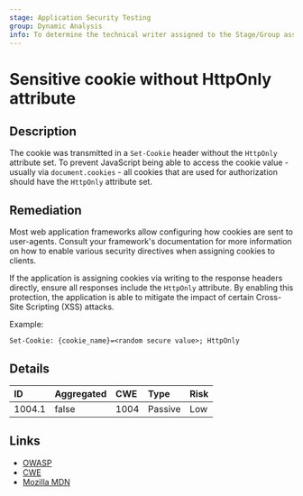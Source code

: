 ```yaml
---
stage: Application Security Testing
group: Dynamic Analysis
info: To determine the technical writer assigned to the Stage/Group associated with this page, see https://handbook.gitlab.com/handbook/product/ux/technical-writing/#assignments
---
```


# Sensitive cookie without HttpOnly attribute

## Description

The cookie was transmitted in a `Set-Cookie` header without the `HttpOnly` attribute set.
To prevent JavaScript being able to access the cookie value - usually via `document.cookies` - all
cookies that are used for authorization should have the `HttpOnly` attribute
set.

## Remediation

Most web application frameworks allow configuring how cookies are sent to user-agents. Consult your framework's
documentation for more information on how to enable various security directives when assigning cookies to clients.

If the application is assigning cookies via writing to the response headers directly, ensure all responses include
the `HttpOnly` attribute. By enabling this protection, the application is able to mitigate the impact of
certain Cross-Site Scripting (XSS) attacks.

Example:

```http
Set-Cookie: {cookie_name}=<random secure value>; HttpOnly
```

## Details

| ID | Aggregated | CWE | Type | Risk |
|:---|:--------|:--------|:--------|:--------|
| 1004.1 | false | 1004 | Passive | Low |

## Links

- [OWASP](https://owasp.org/www-community/HttpOnly)
- [CWE](https://cwe.mitre.org/data/definitions/1004.html)
- [Mozilla MDN](https://developer.mozilla.org/en-US/docs/Web/HTTP/Cookies#restrict_access_to_cookies)
